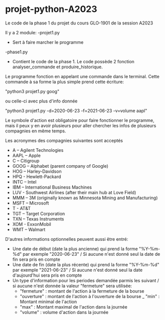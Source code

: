 # projet-python-A2023
Le code de la phase 1 du projet du cours GLO-1901 de la session A2023

Il y a 2 module:
-projet1.py
  - Sert à faire marcher le programme
    
-phase1.py
  - Contient le code de la phase 1. Le code possède 2 fonction analyser_commande et produire_historique.

Le programme fonction en appelant une commande dans le terminal. Cette commande à sa forme la plus simple prend cette écriture:

"python3 projet1.py goog" 

ou celle-ci avec plus d'info donnée 

"python3 projet1.py -d=2020-06-23 -f=2021-06-23 -v=volume aapl"

Le symbole d'action est obligatoire pour faire fonctionner le programme, mais il peux y en avoir plusieurs pour aller chercher les infos de plusieurs compagnies en même temps.

Les acronymes des compagnies suivantes sont acceptés
  - A – Agilent Technologies
  - AAPL – Apple
  - C – Citigroup
  - GOOG – Alphabet (parent company of Google)
  - HOG – Harley-Davidson
  - HPQ - Hewlett-Packard
  - INTC – Intel
  - IBM – International Business Machines
  - LUV - Southwest Airlines (after their main hub at Love Field)
  - MMM – 3M (originally known as Minnesota Mining and Manufacturing)
  - MSFT – Microsoft
  - T - AT&T
  - TGT – Target Corporation
  - TXN – Texas Instruments
  - XOM - ExxonMobil
  - WMT – Walmart

  D'autres informations optionnelles peuvent aussi être entré:
  - Une date de début (date la plus ancienne) qui prend la forme "%Y-%m-%d" par exemple "2020-06-23" / Si aucune n'est donné seul la date de fin sera pris en compte
  - Une date de fin (date la plus récente) qui prend la forme "%Y-%m-%d" par exemple "2021-06-23" / Si aucune n'est donné seul la date d'aujourd'hui sera pris en compte
  - Un type d'information pour les periodes demandée parmis les suivant / si aucune n'est donnée la valeur "fermeture" sera utilisée: 
    - "fermeture" : montant de l'action à la fermeture de la bourse
    - "ouverture" : montant de l'action à l'ouverture de la bourse
    _ "min" : Montant minimal de l'action 
    - "max" : Montant maximal de l'action dans la journée
    - "volume" : volume d'action dans la journée
    


    



  
